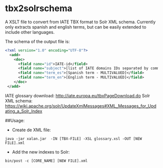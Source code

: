 # tbx2solrschema
A XSLT file to convert from IATE TBX format to Solr XML schema. Currently only extracts spanish and english terms, but can be easily extended to include other languages.

The schema of the output file is:

```xml
<?xml version="1.0" encoding="UTF-8"?>
  <add>
    <doc>
      <field name="id">IATE-id</field>
      <field name="subject">[list of IATE domains IDs separated by commas]</field>
      <field name="term_es">[Spanish term - MULTIVALUED]</field>
      <field name="term_en">[English term - MULTIVALUED]</field>
    </doc>
 </add>
```

IATE glossary download: http://iate.europa.eu/tbxPageDownload.do
Solr XML schema: https://wiki.apache.org/solr/UpdateXmlMessages#XML_Messages_for_Updating_a_Solr_Index

##Usage:
* Create de XML file:
```
java -jar xalan.jar  -IN [TBX-FILE] -XSL glossary.xsl -OUT [NEW FILE].xml
```
* Add the new indexes to Solr:
```
bin/post -c [CORE_NAME] [NEW FILE].xml
```
